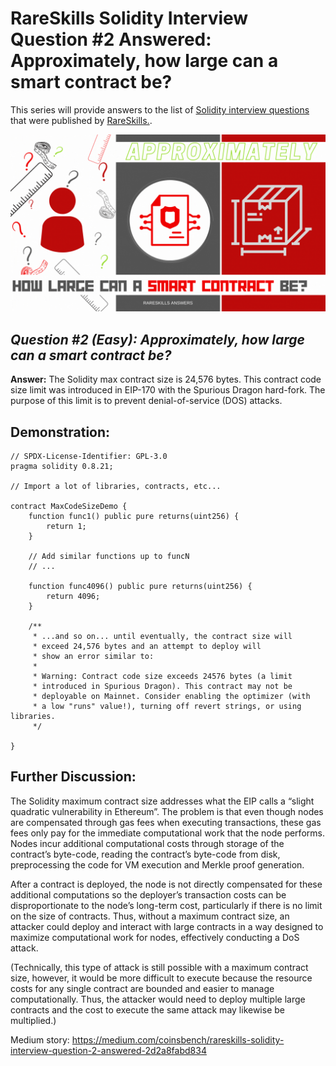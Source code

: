 # RareSkills Solidity Interview Question #2 Answered: Approximately, how large can a smart contract be?

This series will provide answers to the list of [Solidity interview questions](https://www.rareskills.io/post/solidity-interview-questions) that were published by [RareSkills.](https://www.rareskills.io/).

![Alt text](media/Question_2.gif)

## *Question #2 (Easy): Approximately, how large can a smart contract be?*

**Answer:** The Solidity max contract size is 24,576 bytes. This contract code size limit was introduced in EIP-170 with the Spurious Dragon hard-fork. The purpose of this limit is to prevent denial-of-service (DOS) attacks.

## Demonstration:

```solidity
// SPDX-License-Identifier: GPL-3.0
pragma solidity 0.8.21;

// Import a lot of libraries, contracts, etc...

contract MaxCodeSizeDemo {
    function func1() public pure returns(uint256) {
        return 1;
    }

    // Add similar functions up to funcN
    // ...

    function func4096() public pure returns(uint256) {
        return 4096;
    }

    /**
     * ...and so on... until eventually, the contract size will
     * exceed 24,576 bytes and an attempt to deploy will
     * show an error similar to:
     *
     * Warning: Contract code size exceeds 24576 bytes (a limit
     * introduced in Spurious Dragon). This contract may not be
     * deployable on Mainnet. Consider enabling the optimizer (with
     * a low "runs" value!), turning off revert strings, or using libraries.
     */

}
```

## Further Discussion:

The Solidity maximum contract size addresses what the EIP calls a “slight quadratic vulnerability in Ethereum”. The problem is that even though nodes are compensated through gas fees when executing transactions, these gas fees only pay for the immediate computational work that the node performs. Nodes incur additional computational costs through storage of the contract’s byte-code, reading the contract’s byte-code from disk, preprocessing the code for VM execution and Merkle proof generation.

After a contract is deployed, the node is not directly compensated for these additional computations so the deployer’s transaction costs can be disproportionate to the node’s long-term cost, particularly if there is no limit on the size of contracts. Thus, without a maximum contract size, an attacker could deploy and interact with large contracts in a way designed to maximize computational work for nodes, effectively conducting a DoS attack.

(Technically, this type of attack is still possible with a maximum contract size, however, it would be more difficult to execute because the resource costs for any single contract are bounded and easier to manage computationally. Thus, the attacker would need to deploy multiple large contracts and the cost to execute the same attack may likewise be multiplied.)

Medium story: https://medium.com/coinsbench/rareskills-solidity-interview-question-2-answered-2d2a8fabd834